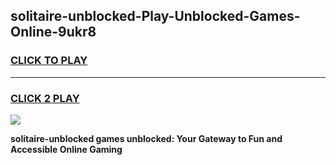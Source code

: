 
## solitaire-unblocked-Play-Unblocked-Games-Online-9ukr8
<h3>
<a href="https://premium76.site?title=solitaire-unblocked&ref=25A">CLICK TO PLAY</a></h3>
<hr>

<h3>
<a href="https://premium76.site?title=solitaire-unblocked&ref=25A">CLICK 2 PLAY</a>
  
</h3>

<a href="https://premium76.site?title=solitaire-unblocked&ref=25A"><img src="https://clearcache.store/games.png"></a>


**solitaire-unblocked games unblocked: Your Gateway to Fun and Accessible Online Gaming**
